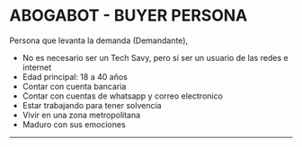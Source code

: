 # ABOGABOT - BUYER PERSONA

Persona que levanta la demanda (Demandante), 
* No es necesario ser un Tech Savy, pero si ser un usuario de las redes e internet
* Edad principal: 18 a 40 años
* Contar con cuenta bancaria
* Contar con cuentas de whatsapp y correo electronico
* Estar trabajando para tener solvencia
* Vivir en una zona metropolitana
* Maduro con sus emociones


---

